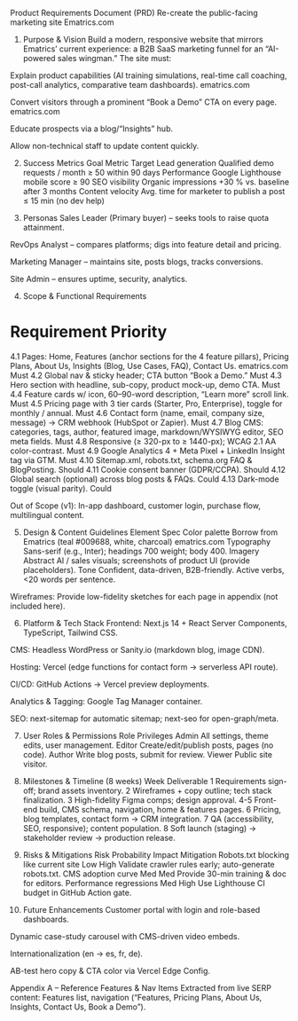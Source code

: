Product Requirements Document (PRD)
Re-create the public-facing marketing site Ematrics.com

1. Purpose & Vision
Build a modern, responsive website that mirrors Ematrics’ current experience: a B2B SaaS marketing funnel for an “AI-powered sales wingman.” The site must:

Explain product capabilities (AI training simulations, real-time call coaching, post-call analytics, comparative team dashboards). 
ematrics.com

Convert visitors through a prominent “Book a Demo” CTA on every page. 
ematrics.com

Educate prospects via a blog/“Insights” hub.

Allow non-technical staff to update content quickly.

2. Success Metrics
Goal	Metric	Target
Lead generation	Qualified demo requests / month	≥ 50 within 90 days
Performance	Google Lighthouse mobile score	≥ 90
SEO visibility	Organic impressions	+30 % vs. baseline after 3 months
Content velocity	Avg. time for marketer to publish a post	≤ 15 min (no dev help)

3. Personas
Sales Leader (Primary buyer) – seeks tools to raise quota attainment.

RevOps Analyst – compares platforms; digs into feature detail and pricing.

Marketing Manager – maintains site, posts blogs, tracks conversions.

Site Admin – ensures uptime, security, analytics.

4. Scope & Functional Requirements
#	Requirement	Priority
4.1	Pages: Home, Features (anchor sections for the 4 feature pillars), Pricing Plans, About Us, Insights (Blog, Use Cases, FAQ), Contact Us. 
ematrics.com
Must
4.2	Global nav & sticky header; CTA button “Book a Demo.”	Must
4.3	Hero section with headline, sub-copy, product mock-up, demo CTA.	Must
4.4	Feature cards w/ icon, 60–90-word description, “Learn more” scroll link.	Must
4.5	Pricing page with 3 tier cards (Starter, Pro, Enterprise), toggle for monthly / annual.	Must
4.6	Contact form (name, email, company size, message) → CRM webhook (HubSpot or Zapier).	Must
4.7	Blog CMS: categories, tags, author, featured image, markdown/WYSIWYG editor, SEO meta fields.	Must
4.8	Responsive (≥ 320-px to ≥ 1440-px); WCAG 2.1 AA color-contrast.	Must
4.9	Google Analytics 4 + Meta Pixel + LinkedIn Insight tag via GTM.	Must
4.10	Sitemap.xml, robots.txt, schema.org FAQ & BlogPosting.	Should
4.11	Cookie consent banner (GDPR/CCPA).	Should
4.12	Global search (optional) across blog posts & FAQs.	Could
4.13	Dark-mode toggle (visual parity).	Could

Out of Scope (v1): In-app dashboard, customer login, purchase flow, multilingual content.

5. Design & Content Guidelines
Element	Spec
Color palette	Borrow from Ematrics (teal #009688, white, charcoal) 
ematrics.com
Typography	Sans-serif (e.g., Inter); headings 700 weight; body 400.
Imagery	Abstract AI / sales visuals; screenshots of product UI (provide placeholders).
Tone	Confident, data-driven, B2B-friendly. Active verbs, <20 words per sentence.

Wireframes: Provide low-fidelity sketches for each page in appendix (not included here).

6. Platform & Tech Stack
Frontend: Next.js 14 + React Server Components, TypeScript, Tailwind CSS.

CMS: Headless WordPress or Sanity.io (markdown blog, image CDN).

Hosting: Vercel (edge functions for contact form → serverless API route).

CI/CD: GitHub Actions → Vercel preview deployments.

Analytics & Tagging: Google Tag Manager container.

SEO: next-sitemap for automatic sitemap; next-seo for open-graph/meta.

7. User Roles & Permissions
Role	Privileges
Admin	All settings, theme edits, user management.
Editor	Create/edit/publish posts, pages (no code).
Author	Write blog posts, submit for review.
Viewer	Public site visitor.

8. Milestones & Timeline (8 weeks)
Week	Deliverable
1	Requirements sign-off; brand assets inventory.
2	Wireframes + copy outline; tech stack finalization.
3	High-fidelity Figma comps; design approval.
4-5	Front-end build, CMS schema, navigation, home & features pages.
6	Pricing, blog templates, contact form → CRM integration.
7	QA (accessibility, SEO, responsive); content population.
8	Soft launch (staging) → stakeholder review → production release.

9. Risks & Mitigations
Risk	Probability	Impact	Mitigation
Robots.txt blocking like current site	Low	High	Validate crawler rules early; auto-generate robots.txt.
CMS adoption curve	Med	Med	Provide 30-min training & doc for editors.
Performance regressions	Med	High	Use Lighthouse CI budget in GitHub Action gate.

10. Future Enhancements
Customer portal with login and role-based dashboards.

Dynamic case-study carousel with CMS-driven video embeds.

Internationalization (en → es, fr, de).

AB-test hero copy & CTA color via Vercel Edge Config.

Appendix A – Reference Features & Nav Items
Extracted from live SERP content: Features list, navigation (“Features, Pricing Plans, About Us, Insights, Contact Us, Book a Demo”). 